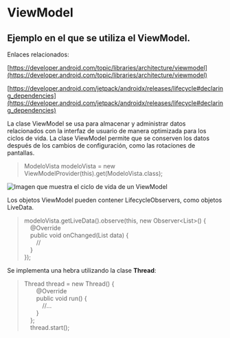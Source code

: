 # ViewModel

## Ejemplo en el que se utiliza el ViewModel.

Enlaces relacionados:

[https://developer.android.com/topic/libraries/architecture/viewmodel](https://developer.android.com/topic/libraries/architecture/viewmodel)

[https://developer.android.com/jetpack/androidx/releases/lifecycle#declaring_dependencies](https://developer.android.com/jetpack/androidx/releases/lifecycle#declaring_dependencies)

La clase ViewModel se usa para almacenar y administrar datos relacionados con la interfaz de usuario de manera optimizada para los ciclos de vida.
La clase ViewModel permite que se conserven los datos después de los cambios de configuración, como las rotaciones de pantallas.

> ModeloVista modeloVista = new ViewModelProvider(this).get(ModeloVista.class);

![Imagen que muestra el ciclo de vida de un ViewModel](https://developer.android.com/images/topic/libraries/architecture/viewmodel-lifecycle.png)

Los objetos ViewModel pueden contener LifecycleObservers, como objetos LiveData.

> modeloVista.getLiveData().observe(this, new Observer&lt;List&gt;() {  
 @Override  
 public void onChanged(List data) {  
  //  
 }  
});
 
Se implementa una hebra utilizando la clase **Thread**:

> Thread thread = new Thread() {  
  @Override  
  public void run() {  
   //...  
  }  
 };  
 thread.start();
